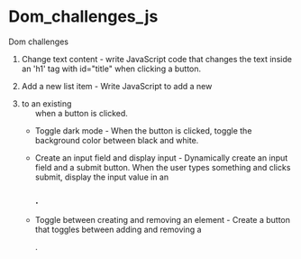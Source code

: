 # Dom_challenges_js

Dom challenges 

1. Change text content - write JavaScript code that changes the text inside an 'h1' tag with id="title" when clicking a button.

2. Add a new list item - Write JavaScript to add a new <li> to an existing <ul> when a button is clicked.

3. Toggle dark mode - When the button is clicked, toggle the background color between black and white.

4. Create an input field and display input - Dynamically create an input field and a submit button. When the user types something and clicks submit, display the input value in an <h3>.

5. Toggle between creating and removing an element - Create a button that toggles between adding and removing a <div>.

